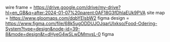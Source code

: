 wire frame  =  https://drive.google.com/drive/my-drive?hl=en_GB&q=after:2024-01-07%20parent:0AF18G3fDhlaEUk9PVA
site map =  https://www.gloomaps.com/dqbYElsbW2
figma design = https://www.figma.com/file/68k5ugODDUJOJqarUIxkso/Food-Odering-System?type=design&node-id=39-8&mode=design&t=dHyeG4wSLwDMmvsL-0
figma
